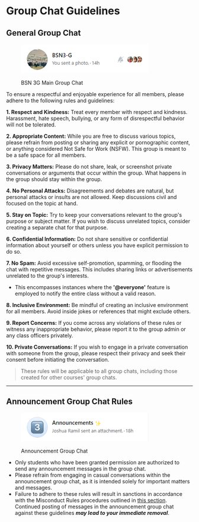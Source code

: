 # Group Chat Guidelines

## General Group Chat

<figure><img src="../.gitbook/assets/image (1) (1).png" alt=""><figcaption><p>BSN 3G Main Group Chat</p></figcaption></figure>

To ensure a respectful and enjoyable experience for all members, please adhere to the following rules and guidelines:

**1. Respect and Kindness:** Treat every member with respect and kindness. Harassment, hate speech, bullying, or any form of disrespectful behavior will not be tolerated.

**2. Appropriate Content:** While you are free to discuss various topics, please refrain from posting or sharing any explicit or pornographic content, or anything considered Not Safe for Work (NSFW). This group is meant to be a safe space for all members.

**3. Privacy Matters:** Please do not share, leak, or screenshot private conversations or arguments that occur within the group. What happens in the group should stay within the group.

**4. No Personal Attacks:** Disagreements and debates are natural, but personal attacks or insults are not allowed. Keep discussions civil and focused on the topic at hand.

**5. Stay on Topic:** Try to keep your conversations relevant to the group's purpose or subject matter. If you wish to discuss unrelated topics, consider creating a separate chat for that purpose.

**6. Confidential Information:** Do not share sensitive or confidential information about yourself or others unless you have explicit permission to do so.

**7. No Spam:** Avoid excessive self-promotion, spamming, or flooding the chat with repetitive messages. This includes sharing links or advertisements unrelated to the group's interests.

* This encompasses instances where the **'@everyone'** feature is employed to notify the entire class without a valid reason.

**8. Inclusive Environment:** Be mindful of creating an inclusive environment for all members. Avoid inside jokes or references that might exclude others.

**9. Report Concerns:** If you come across any violations of these rules or witness any inappropriate behavior, please report it to the group admin or any class officers privately.

**10. Private Conversations:** If you wish to engage in a private conversation with someone from the group, please respect their privacy and seek their consent before initiating the conversation.

> These rules will be applicable to all group chats, including those created for other courses' group chats.

***

## Announcement Group Chat Rules

<figure><img src="../.gitbook/assets/image (1).png" alt=""><figcaption><p>Announcement Group Chat</p></figcaption></figure>

* Only students who have been granted permission are authorized to send any announcement messages in the group chat.
* Please refrain from engaging in casual conversations within the announcement group chat, as it is intended solely for important matters and messages.
* Failure to adhere to these rules will result in sanctions in accordance with the Misconduct Rules procedures outlined in [this section](../information/misconduct/). Continued posting of messages in the announcement group chat against these guidelines _**may lead to your immediate removal**_.
